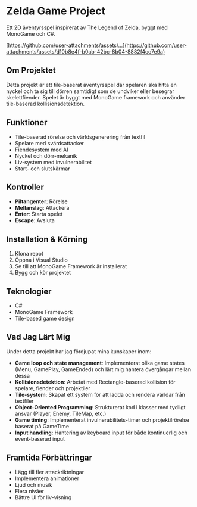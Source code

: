 # Zelda Game Project

Ett 2D äventyrsspel inspirerat av The Legend of Zelda, byggt med MonoGame och C#.

[https://github.com/user-attachments/assets/...](https://github.com/user-attachments/assets/d10b8e4f-b0ab-42bc-8b04-8882f4cc7e9a)

## Om Projektet

Detta projekt är ett tile-baserat äventyrsspel där spelaren ska hitta en nyckel och ta sig till dörren samtidigt som de undviker eller besegrar skelettfiender. Spelet är byggt med MonoGame framework och använder tile-baserad kollisionsdetektion.

## Funktioner

- Tile-baserad rörelse och världsgenerering från textfil
- Spelare med svärdsattacker
- Fiendesystem med AI
- Nyckel och dörr-mekanik
- Liv-system med invulnerabilitet
- Start- och slutskärmar

## Kontroller

- **Piltangenter**: Rörelse
- **Mellanslag**: Attackera
- **Enter**: Starta spelet
- **Escape**: Avsluta

## Installation & Körning

1. Klona repot
2. Öppna i Visual Studio
3. Se till att MonoGame Framework är installerat
4. Bygg och kör projektet

## Teknologier

- C#
- MonoGame Framework
- Tile-based game design

## Vad Jag Lärt Mig

Under detta projekt har jag fördjupat mina kunskaper inom:

- **Game loop och state management**: Implementerat olika game states (Menu, GamePlay, GameEnded) och lärt mig hantera övergångar mellan dessa
- **Kollisionsdetektion**: Arbetat med Rectangle-baserad kollision för spelare, fiender och projektiler
- **Tile-system**: Skapat ett system för att ladda och rendera världar från textfiler
- **Object-Oriented Programming**: Strukturerat kod i klasser med tydligt ansvar (Player, Enemy, TileMap, etc.)
- **Game timing**: Implementerat invulnerabilitets-timer och projektilrörelse baserat på GameTime
- **Input handling**: Hantering av keyboard input för både kontinuerlig och event-baserad input

## Framtida Förbättringar

- Lägg till fler attackriktningar
- Implementera animationer
- Ljud och musik
- Flera nivåer
- Bättre UI för liv-visning
